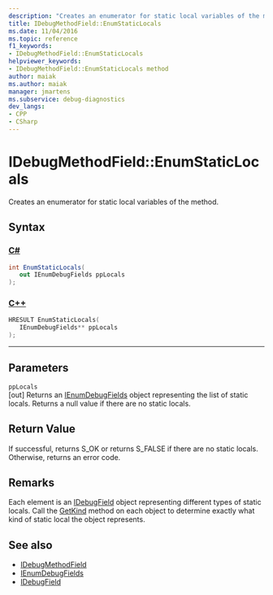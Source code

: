 ```yaml
---
description: "Creates an enumerator for static local variables of the method."
title: IDebugMethodField::EnumStaticLocals
ms.date: 11/04/2016
ms.topic: reference
f1_keywords:
- IDebugMethodField::EnumStaticLocals
helpviewer_keywords:
- IDebugMethodField::EnumStaticLocals method
author: maiak
ms.author: maiak
manager: jmartens
ms.subservice: debug-diagnostics
dev_langs:
- CPP
- CSharp
---
```

# IDebugMethodField::EnumStaticLocals

Creates an enumerator for static local variables of the method.

## Syntax

### [C#](#tab/csharp)
```csharp
int EnumStaticLocals(
   out IEnumDebugFields ppLocals
);
```
### [C++](#tab/cpp)
```cpp
HRESULT EnumStaticLocals( 
   IEnumDebugFields** ppLocals
);
```
---

## Parameters
`ppLocals`\
[out] Returns an [IEnumDebugFields](../../../extensibility/debugger/reference/ienumdebugfields.md) object representing the list of static locals. Returns a null value if there are no static locals.

## Return Value
 If successful, returns S_OK or returns S_FALSE if there are no static locals. Otherwise, returns an error code.

## Remarks
 Each element is an [IDebugField](../../../extensibility/debugger/reference/idebugfield.md) object representing different types of static locals. Call the [GetKind](../../../extensibility/debugger/reference/idebugfield-getkind.md) method on each object to determine exactly what kind of static local the object represents.

## See also
- [IDebugMethodField](../../../extensibility/debugger/reference/idebugmethodfield.md)
- [IEnumDebugFields](../../../extensibility/debugger/reference/ienumdebugfields.md)
- [IDebugField](../../../extensibility/debugger/reference/idebugfield.md)
